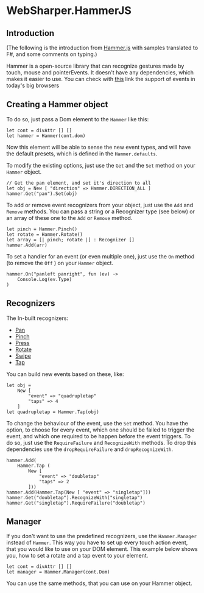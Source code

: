 # WebSharper.HammerJS

## Introduction

(The following is the introduction from [Hammer.js][hammerjs] with samples translated to F#, and some comments on typing.)

Hammer is a open-source library that can recognize gestures made by touch, mouse and pointerEvents. It doesn't have any dependencies, which makes it easier to use. You can check with [this][browsersupp] link the support of events in today's big browsers  

## Creating a Hammer object

To do so, just pass a Dom element to the `Hammer` like this:

```
let cont = divAttr [] []
let hammer = Hammer(cont.dom)
```

Now this element will be able to sense the new event types, and will have the default presets, which is defined in the `Hammer.defaults`.

To modify the existing options, just use the `Get` and the `Set` method on your `Hammer` object.

```
// Get the pan element, and set it's direction to all
let obj = New [ "direction" => Hammer.DIRECTION_ALL ]
hammer.Get("pan").Set(obj)
```

To add or remove event recognizers from your object, just use the `Add` and `Remove` methods. You can pass a string or a Recognizer type (see below) or an array of these one to the `Add` or `Remove` method.

```
let pinch = Hammer.Pinch()
let rotate = Hammer.Rotate()
let array = [| pinch; rotate |] : Recognizer []
hammer.Add(arr)
```

To set a handler for an event (or even multiple one), just use the `On` method (to remove the `Off` ) on your `Hammer` object.

```
hammer.On("panleft panright", fun (ev) ->
	Console.Log(ev.Type)
)
```

## Recognizers

The In-built recognizers:

* [Pan][link1]
* [Pinch][link2]
* [Press][link3]
* [Rotate][link4]
* [Swipe][link5]
* [Tap][link6]

You can build new events based on these, like:

```
let obj = 
	New [ 
		"event" => "quadrupletap"
		"taps" => 4
	]
let quadrupletap = Hammer.Tap(obj)
```

To change the behaviour of the event, use the `Set` method. You have the option, to choose for every event, which one should be failed to trigger the event, and which one required to be happen before the event triggers. To do so, just use the `RequireFailure` and `RecognizeWith` methods. To drop this dependencies use the `dropRequireFailure` and `dropRecognizeWith`.

```
hammer.Add(
    Hammer.Tap (
        New [ 
            "event" => "doubletap"
            "taps" => 2
        ]))
hammer.Add(Hammer.Tap(New [ "event" => "singletap"]))
hammer.Get("doubletap").RecognizeWith("singletap")
hammer.Get("singletap").RequireFailure("doubletap")
``` 

## Manager

If you don't want to use the predefined recognizers, use the `Hammer.Manager` instead of `Hammer`. This way you have to set up every touch action event, that you would like to use on your DOM element. This example below shows you, how to set a rotate and a tap event to your element.

```
let cont = divAttr [] []
let manager = Hammer.Manager(cont.Dom)
```

You can use the same methods, that you can use on your Hammer object.

[hammerjs]: http://hammerjs.github.io/
[browsersupp]: http://hammerjs.github.io/browser-support/
[link1]: http://hammerjs.github.io/recognizer-pan/
[link2]: http://hammerjs.github.io/recognizer-pinch/
[link3]: http://hammerjs.github.io/recognizer-press/
[link4]: http://hammerjs.github.io/recognizer-rotate/
[link5]: http://hammerjs.github.io/recognizer-swipe/
[link6]: http://hammerjs.github.io/recognizer-tap/

